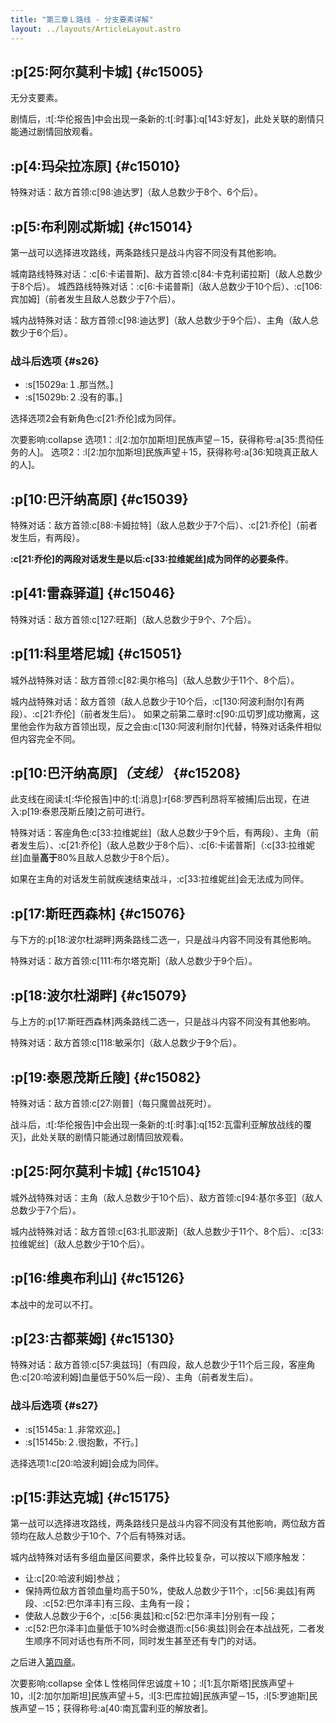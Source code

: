 ```yaml
---
title: "第三章Ｌ路线 - 分支要素详解"
layout: ../layouts/ArticleLayout.astro
---
```


<!-- 「欺骗与被欺骗」 -->


## :p[25:阿尔莫利卡城] {#c15005} <!--3c_4-->

无分支要素。

剧情后，:t[:华伦报告]中会出现一条新的:t[:时事]:q[143:好友]，此处关联的剧情只能通过剧情回放观看。


## :p[4:玛朵拉冻原] {#c15010} <!--3c_6-->

特殊对话：敌方首领:c[98:迪达罗]（敌人总数少于8个、6个后）。


## :p[5:布利刚忒斯城] {#c15014} <!--3c_10-->

第一战可以选择进攻路线，两条路线只是战斗内容不同没有其他影响。

城南路线特殊对话：:c[6:卡诺普斯]、敌方首领:c[84:卡克利诺拉斯]（敌人总数少于8个后）。
城西路线特殊对话：:c[6:卡诺普斯]（敌人总数少于10个后）、:c[106:宾加姆]（前者发生且敌人总数少于7个后）。

城内战特殊对话：敌方首领:c[98:迪达罗]（敌人总数少于9个后）、主角（敌人总数少于6个后）。

### 战斗后选项 {#s26}

* :s[15029a:１.那当然。]
* :s[15029b:２.没有的事。]

选择选项2会有新角色:c[21:乔伦]成为同伴。

次要影响:collapse
选项1：:l[2:加尔加斯坦]民族声望－15，获得称号:a[35:贯彻任务的人]。
选项2：:l[2:加尔加斯坦]民族声望＋15，获得称号:a[36:知晓真正敌人的人]。


## :p[10:巴汗纳高原] {#c15039} <!--3c_28-->

特殊对话：敌方首领:c[88:卡姆拉特]（敌人总数少于7个后）、:c[21:乔伦]（前者发生后，有两段）。

**:c[21:乔伦]的两段对话发生是以后:c[33:拉维妮丝]成为同伴的必要条件**。


## :p[41:雷森驿道] {#c15046} <!--3c_35-->

特殊对话：敌方首领:c[127:旺斯]（敌人总数少于9个、7个后）。


## :p[11:科里塔尼城] {#c15051} <!--3c_39-->

城外战特殊对话：敌方首领:c[82:奥尔格乌]（敌人总数少于11个、8个后）。

城内战特殊对话：敌方首领（敌人总数少于10个后，:c[130:阿波利耐尔]有两段）、:c[21:乔伦]（前者发生后）。
如果之前第二章时:c[90:瓜切罗]成功撤离，这里他会作为敌方首领出现，反之会由:c[130:阿波利耐尔]代替，特殊对话条件相似但内容完全不同。


## :p[10:巴汗纳高原]*（支线）* {#c15208} <!--3c_135-->

此支线在阅读:t[:华伦报告]中的:t[:消息]:r[68:罗西利昂将军被捕]后出现，在进入:p[19:泰恩茂斯丘陵]之前可进行。

特殊对话：客座角色:c[33:拉维妮丝]（敌人总数少于9个后，有两段）、主角（前者发生后）、:c[21:乔伦]（敌人总数少于8个后）、:c[6:卡诺普斯]（:c[33:拉维妮丝]血量**高于**80%且敌人总数少于8个后）。

如果在主角的对话发生前就疾速结束战斗，:c[33:拉维妮丝]会无法成为同伴。


## :p[17:斯旺西森林] {#c15076} <!--3c_59-->

与下方的:p[18:波尔杜湖畔]两条路线二选一，只是战斗内容不同没有其他影响。

特殊对话：敌方首领:c[111:布尔塔克斯]（敌人总数少于9个后）。


## :p[18:波尔杜湖畔] {#c15079} <!--3c_62-->

与上方的:p[17:斯旺西森林]两条路线二选一，只是战斗内容不同没有其他影响。

特殊对话：敌方首领:c[118:敏采尔]（敌人总数少于9个后）。


## :p[19:泰恩茂斯丘陵] {#c15082} <!--3c_65-->

特殊对话：敌方首领:c[27:刚普]（每只魔兽战死时）。

战斗后，:t[:华伦报告]中会出现一条新的:t[:时事]:q[152:瓦雷利亚解放战线的覆灭]，此处关联的剧情只能通过剧情回放观看。


## :p[25:阿尔莫利卡城] {#c15104} <!--3c_75-->

城外战特殊对话：主角（敌人总数少于10个后）、敌方首领:c[94:基尔多亚]（敌人总数少于7个后）。

城内战特殊对话：敌方首领:c[63:扎耶波斯]（敌人总数少于11个、8个后）、:c[33:拉维妮丝]（敌人总数少于10个后）。


## :p[16:维奥布利山] {#c15126} <!--3c_86-->

本战中的龙可以不打。


## :p[23:古都莱姆] {#c15130} <!--3c_89_a-->

特殊对话：敌方首领:c[57:奥兹玛]（有四段，敌人总数少于11个后三段，客座角色:c[20:哈波利姆]血量低于50%后一段）、主角（前者发生后）。

### 战斗后选项 {#s27}

* :s[15145a:１.非常欢迎。]
* :s[15145b:２.很抱歉，不行。]

选择选项1:c[20:哈波利姆]会成为同伴。


## :p[15:菲达克城] {#c15175} <!-- -->

第一战可以选择进攻路线，两条路线只是战斗内容不同没有其他影响，两位敌方首领均在敌人总数少于10个、7个后有特殊对话。

城内战特殊对话有多组血量区间要求，条件比较复杂，可以按以下顺序触发：
* 让:c[20:哈波利姆]参战；
* 保持两位敌方首领血量均高于50%，使敌人总数少于11个，:c[56:奥兹]有两段、:c[52:巴尔泽丰]有三段、主角有一段；
* 使敌人总数少于6个，:c[56:奥兹]和:c[52:巴尔泽丰]分别有一段；
* :c[52:巴尔泽丰]血量低于10%时会撤退而:c[56:奥兹]则会在本战战死，二者发生顺序不同对话也有所不同，同时发生甚至还有专门的对话。

之后进入[第四章](./optiondetails-4)。

次要影响:collapse
全体Ｌ性格同伴忠诚度＋10；:l[1:瓦尔斯塔]民族声望＋10，:l[2:加尔加斯坦]民族声望＋5，:l[3:巴库拉姆]民族声望－15，:l[5:罗迪斯]民族声望－15；获得称号:a[40:南瓦雷利亚的解放者]。
